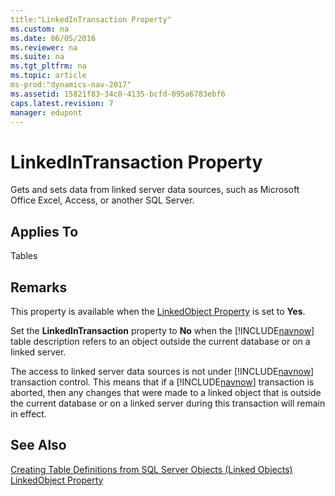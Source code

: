 ```yaml
---
title:"LinkedInTransaction Property"
ms.custom: na
ms.date: 06/05/2016
ms.reviewer: na
ms.suite: na
ms.tgt_pltfrm: na
ms.topic: article
ms-prod:"dynamics-nav-2017"
ms.assetid: 15821f83-34c0-4135-bcfd-095a6783ebf6
caps.latest.revision: 7
manager: edupont
---
```

# LinkedInTransaction Property
Gets and sets data from linked server data sources, such as Microsoft Office Excel, Access, or another SQL Server.  
  
## Applies To  
 Tables  
  
## Remarks  
 This property is available when the [LinkedObject Property](LinkedObject-Property.md) is set to **Yes**.  
  
 Set the **LinkedInTransaction** property to **No** when the [!INCLUDE[navnow](includes/navnow_md.md)] table description refers to an object outside the current database or on a linked server.  
  
 The access to linked server data sources is not under [!INCLUDE[navnow](includes/navnow_md.md)] transaction control. This means that if a [!INCLUDE[navnow](includes/navnow_md.md)] transaction is aborted, then any changes that were made to a linked object that is outside the current database or on a linked server during this transaction will remain in effect.  
  
## See Also  
 [Creating Table Definitions from SQL Server Objects \(Linked Objects\)](Creating-Table-Definitions-from-SQL-Server-Objects--Linked-Objects-.md)   
 [LinkedObject Property](LinkedObject-Property.md)